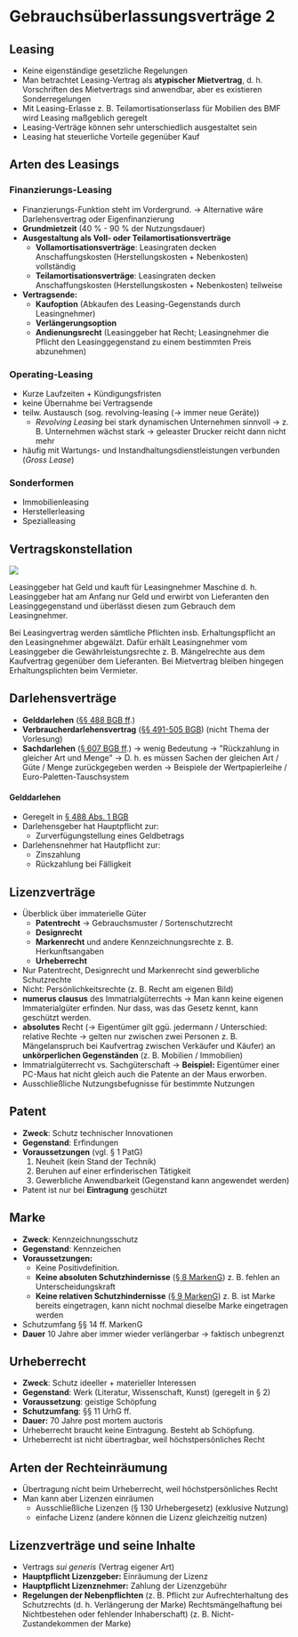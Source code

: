 # Gebrauchsüberlassungsverträge 2

## Leasing

* Keine eigenständige gesetzliche Regelungen
* Man betrachtet Leasing-Vertrag als **atypischer Mietvertrag**, d. h. Vorschriften des Mietvertrags sind anwendbar, aber es existieren Sonderregelungen
* Mit Leasing-Erlasse z. B. Teilamortisationserlass für Mobilien des BMF wird Leasing maßgeblich geregelt
* Leasing-Verträge können sehr unterschiedlich ausgestaltet sein
* Leasing hat steuerliche Vorteile gegenüber Kauf

## Arten des Leasings

### Finanzierungs-Leasing

* Finanzierungs-Funktion steht im Vordergrund. → Alternative wäre Darlehensvertrag oder Eigenfinanzierung
* **Grundmietzeit** \(40 % - 90 % der Nutzungsdauer\)
* **Ausgestaltung als Voll- oder Teilamortisationsverträge** 
  * **Vollamortisationsverträge**: Leasingraten decken Anschaffungskosten \(Herstellungskosten + Nebenkosten\) vollständig
  * **Teilamortisationsverträge**: Leasingraten decken Anschaffungskosten \(Herstellungskosten + Nebenkosten\) teilweise
* **Vertragsende:** 
  * **Kaufoption** \(Abkaufen des Leasing-Gegenstands durch Leasingnehmer\)
  * **Verlängerungsoption**
  * **Andienungsrecht** \(Leasinggeber hat Recht; Leasingnehmer die Pflicht den Leasinggegenstand zu einem bestimmten Preis abzunehmen\)

### Operating-Leasing

* Kurze Laufzeiten + Kündigungsfristen
* keine Übernahme bei Vertragsende
* teilw. Austausch \(sog. revolving-leasing \(→ immer neue Geräte\)\)
  * _Revolving Leasing_ bei stark dynamischen Unternehmen sinnvoll → z. B. Unternehmen wächst stark → geleaster Drucker reicht dann nicht mehr
* häufig mit Wartungs- und Instandhaltungsdienstleistungen verbunden \(_Gross Lease_\)

### Sonderformen

* Immobilienleasing
* Herstellerleasing
* Spezialleasing

## Vertragskonstellation

![](../../.gitbook/assets/untitled%20%281%29.png)

Leasinggeber hat Geld und kauft für Leasingnehmer Maschine d. h. Leasinggeber hat am Anfang nur Geld und erwirbt von Lieferanten den Leasinggegenstand und überlässt diesen zum Gebrauch dem Leasingnehmer.

Bei Leasingvertrag werden sämtliche Pflichten insb. Erhaltungspflicht an den Leasingnehmer abgewälzt. Dafür erhält Leasingnehmer vom Leasinggeber die Gewährleistungsrechte z. B. Mängelrechte aus dem Kaufvertrag gegenüber dem Lieferanten. Bei Mietvertrag bleiben hingegen Erhaltungsplichten beim Vermieter.

## Darlehensverträge

* **Gelddarlehen** \([§§ 488 BGB ff](https://www.gesetze-im-internet.de/bgb/__488.html).\)
* **Verbraucherdarlehensvertrag** \([§§ 491-505 BGB](https://www.gesetze-im-internet.de/bgb/__491.html)\) \(nicht Thema der Vorlesung\)
* **Sachdarlehen** \([§ 607 BGB ff](https://www.gesetze-im-internet.de/bgb/__607.html).\) → wenig Bedeutung → "Rückzahlung in gleicher Art und Menge" → D. h. es müssen Sachen der gleichen Art / Güte / Menge zurückgegeben werden → Beispiele der Wertpapierleihe / Euro-Paletten-Tauschsystem

#### Gelddarlehen

* Geregelt in [§ 488 Abs. 1 BGB](https://www.gesetze-im-internet.de/bgb/__488.html)
* Darlehensgeber hat Hauptpflicht zur:
  * Zurverfügungstellung eines Geldbetrags
* Darlehensnehmer hat Hautpflicht zur:
  * Zinszahlung
  * Rückzahlung bei Fälligkeit

## Lizenzverträge

* Überblick über immaterielle Güter
  * **Patentrecht** → Gebrauchsmuster / Sortenschutzrecht
  * **Designrecht**
  * **Markenrecht** und andere Kennzeichnungsrechte z. B. Herkunftsangaben
  * **Urheberrecht**
* Nur Patentrecht, Designrecht und Markenrecht sind gewerbliche Schutzrechte
* Nicht: Persönlichkeitsrechte \(z. B. Recht am eigenen Bild\)
* **numerus clausus** des Immatrialgüterrechts → Man kann keine eigenen Immaterialgüter erfinden. Nur dass, was das Gesetz kennt, kann geschützt werden.
* **absolutes** Recht \(→ Eigentümer gilt ggü. jedermann / Unterschied: relative Rechte → gelten nur zwischen zwei Personen z. B. Mängelanspruch bei Kaufvertrag zwischen Verkäufer und Käufer\) an **unkörperlichen Gegenständen** \(z. B. Mobilien / Immobilien\)
* Immatrialgüterrecht vs. Sachgüterschaft → **Beispiel:** Eigentümer einer PC-Maus hat nicht gleich auch die Patente an der Maus erworben.
* Ausschließliche Nutzungsbefugnisse für bestimmte Nutzungen

## Patent

* **Zweck**: Schutz technischer Innovationen
* **Gegenstand**: Erfindungen
* **Voraussetzungen** \(vgl. § 1 PatG\)
  1. Neuheit \(kein Stand der Technik\)
  2. Beruhen auf einer erfinderischen Tätigkeit
  3. Gewerbliche Anwendbarkeit \(Gegenstand kann angewendet werden\)
* Patent ist nur bei **Eintragung** geschützt

## Marke

* **Zweck**: Kennzeichnungsschutz
* **Gegenstand**: Kennzeichen
* **Voraussetzungen:**
  * Keine Positivdefinition.
  * **Keine absoluten Schutzhindernisse** \([§ 8 MarkenG](https://www.gesetze-im-internet.de/markeng/__8.html)\) z. B. fehlen an Unterscheidungskraft
  * **Keine relativen Schutzhindernisse** \([§ 9 MarkenG](https://www.gesetze-im-internet.de/markeng/__9.html)\)  z. B. ist Marke bereits eingetragen, kann nicht nochmal dieselbe Marke eingetragen werden
* Schutzumfang §§ 14 ff. MarkenG
* **Dauer** 10 Jahre aber immer wieder verlängerbar → faktisch unbegrenzt

## Urheberrecht

* **Zweck**: Schutz ideeller + materieller Interessen
* **Gegenstand**: Werk \(Literatur, Wissenschaft, Kunst\) \(geregelt in § 2\)
* **Voraussetzung**: geistige Schöpfung
* **Schutzumfang**: §§ 11 UrhG ff.
* **Dauer:** 70 Jahre post mortem auctoris
* Urheberrecht braucht keine Eintragung. Besteht ab Schöpfung.
* Urheberrecht ist nicht übertragbar, weil höchstpersönliches Recht

## Arten der Rechteinräumung

* Übertragung nicht beim Urheberrecht, weil höchstpersönliches Recht
* Man kann aber Lizenzen einräumen
  * Ausschließliche Lizenzen \(§ 130 Urhebergesetz\) \(exklusive Nutzung\)
  * einfache Lizenz \(andere können die Lizenz gleichzeitig nutzen\)

## Lizenzverträge und seine Inhalte

* Vertrags _sui generis_ \(Vertrag eigener Art\)
* **Hauptpflicht Lizenzgeber:** Einräumung der Lizenz
* **Hauptpflicht Lizenznehmer:** Zahlung der Lizenzgebühr
* **Regelungen der Nebenpflichten** \(z. B. Pflicht zur Aufrechterhaltung des Schutzrechts \(d. h. Verlängerung der Marke\) Rechtsmängelhaftung bei Nichtbestehen oder fehlender Inhaberschaft\) \(z. B. Nicht-Zustandekommen der Marke\)

